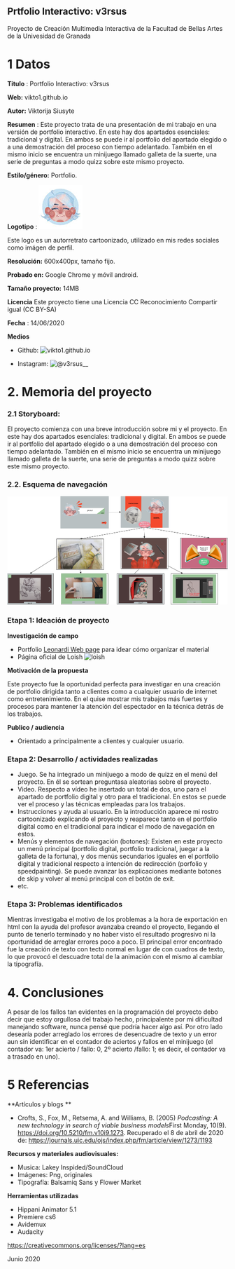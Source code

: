 ## Prtfolio Interactivo: v3rsus

Proyecto de Creación Multimedia Interactiva de la  Facultad de Bellas Artes de la Univesidad de Granada



# 1 Datos 



**Titulo** : Portfolio Interactivo: v3rsus

**Web:**   vikto1.github.io

**Autor:**  Viktorija Siusyte

**Resumen** : Este proyecto trata de una presentación de mi trabajo en una versión de portfolio interactivo. En este hay dos apartados esenciales: tradicional y digital. En ambos se puede ir al portfolio del apartado elegido o a una demostración del proceso con tiempo adelantado. También en el mismo inicio se encuentra un minijuego llamado galleta de la suerte, una serie de preguntas a modo quizz sobre este mismo proyecto.

**Estilo/género:**  Portfolio.

**Logotipo** :
![logo](https://github.com/vikto1/vikto1.github.io/blob/master/logogithub.jpg)


Este logo es un autorretrato cartoonizado, utilizado en mis redes sociales como imágen de perfil.

**Resolución:** 600x400px, tamaño fijo.

**Probado en:** Google Chrome y móvil android.

**Tamaño proyecto:** 14MB 

**Licencia** Este proyecto tiene una Licencia CC Reconocimiento Compartir igual (CC BY-SA)

**Fecha** : 14/06/2020

**Medios**

- Github: ![vikto1.github.io](https://vikto1.github.io/)

- Instagram: ![@v3rsus__](https://www.instagram.com/v3rsus__/)


# 2. Memoria del proyecto 

### 2.1 Storyboard: 



 El proyecto comienza con una breve introducción sobre mi y el proyecto. En este hay dos apartados esenciales: tradicional y digital. En ambos se puede ir al portfolio del apartado elegido o a una demostración del proceso con tiempo adelantado. También en el mismo inicio se encuentra un minijuego llamado galleta de la suerte, una serie de preguntas a modo quizz sobre este mismo proyecto.


### 2.2. Esquema de navegación 



![](https://github.com/vikto1/vikto1.github.io/blob/master/captura%2013.png)









### Etapa 1: Ideación de proyecto

**Investigación de campo** 

- Portfolio [Leonardi Web page](http://www.rleonardi.com/interactive-resume/) para idear cómo organizar el material
- Página oficial de Loish ![loish](https://loish.net/)



**Motivación de la propuesta** 

Este  proyecto fue la oportunidad perfecta para investigar en una creación de portfolio dirigida tanto a clientes como a cualquier usuario de internet como entretenimiento. En el quise mostrar mis trabajos más fuertes y procesos para mantener la atención del espectador en la técnica detrás de los trabajos.



**Publico / audiencia**

- Orientado a principalmente a clientes y cualquier usuario. 





### Etapa 2: Desarrollo / actividades realizadas


- Juego. Se ha integrado un minijuego a modo de quizz en el menú del proyecto. En él se sortean preguntasa aleatorias sobre el proyecto.
- Video. Respecto a vídeo he insertado un total de dos, uno para el apartado de portfolio digital y otro para el tradicional. En estos se puede ver el proceso y las técnicas empleadas para los trabajos.
- Instrucciones y ayuda al usuario. En la introducción aparece mi rostro cartoonizado explicando el proyecto y reaparece tanto en el portfolio digital como en el tradicional para indicar el modo de navegación en estos.
- Menús y elementos de navegación (botones): Existen en este proyecto un menú principal (portfolio digital, portfolio tradicional, juegar a la galleta de la fortuna), y dos menús secundarios iguales en el portfolio digital y tradicional respecto a intención de redirección (porfolio y speedpainting). Se puede avanzar las explicaciones mediante botones de skip y volver al menú principal con el botón de exit.
- etc.



### Etapa 3: Problemas identificados

Mientras investigaba el motivo de los problemas a la hora de exportación en html con la ayuda del profesor avanzaba creando el proyecto, llegando el punto de tenerlo terminado y no haber visto el resultado progresivo ni la oportunidad de arreglar errores poco a poco. El principal error encontrado fue la creación de texto con tecto normal en lugar de con cuadros de texto, lo que provocó el descuadre total de la animación con el mismo al cambiar la tipografía.



# 4. Conclusiones 

A pesar de los fallos tan evidentes en la programación del proyecto debo decir que estoy orgullosa del trabajo hecho, principalente por mi dificultad manejando software, nunca pensé que podría hacer algo así. Por otro lado desearía poder arreglado los errores de desencuadre de texto y un error aun sin identificar en el contador de aciertos y fallos en el minijuego (el contador va: 1er acierto / fallo: 0, 2º acierto /fallo: 1; es decir, el contador va a trasado en uno).








# 5 Referencias 

**Artículos y blogs ** 

- Crofts, S., Fox, M., Retsema, A. and Williams, B. (2005) *Podcasting: A new technology in search of viable business models*First Monday, 10(9). https://doi.org/10.5210/fm.v10i9.1273. Recuperado el 8 de abril de 2020 de: https://journals.uic.edu/ojs/index.php/fm/article/view/1273/1193

**Recursos y materiales audiovisuales:**

* Musica: Lakey Inspided/SoundCloud
* Imágenes: Png, originales
* Tipografía: Balsamiq Sans y Flower Market

**Herramientas utilizadas**

- Hippani Animator 5.1
- Premiere cs6
- Avidemux
- Audacity





https://creativecommons.org/licenses/?lang=es

Junio 2020
